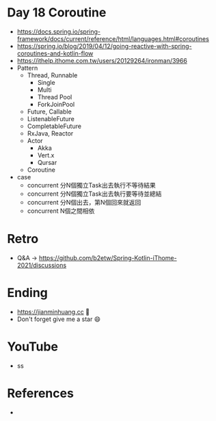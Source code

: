 # Day 18 Coroutine
* https://docs.spring.io/spring-framework/docs/current/reference/html/languages.html#coroutines
* https://spring.io/blog/2019/04/12/going-reactive-with-spring-coroutines-and-kotlin-flow
* https://ithelp.ithome.com.tw/users/20129264/ironman/3966
* Pattern
  * Thread, Runnable
    * Single
    * Multi
    * Thread Pool
    * ForkJoinPool 
  * Future, Callable
  * ListenableFuture
  * CompletableFuture
  * RxJava, Reactor
  * Actor
    * Akka
    * Vert.x
    * Qursar
  * Coroutine
* case
  * concurrent 分N個獨立Task出去執行不等待結果
  * concurrent 分N個獨立Task出去執行要等待並總結
  * concurrent 分N個出去，第N個回來就返回
  * concurrent N個之間相依

# Retro
* Q&A -> https://github.com/b2etw/Spring-Kotlin-iThome-2021/discussions

# Ending
* https://jianminhuang.cc 🌈
* Don't forget give me a star 😄

# YouTube
* ss

# References
* 
